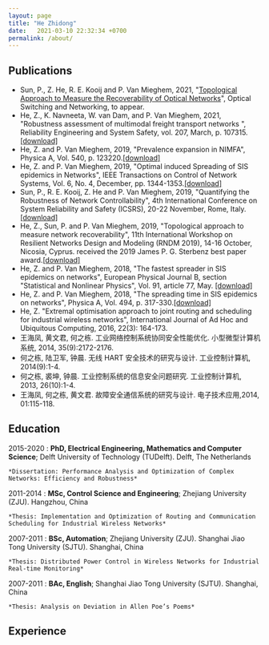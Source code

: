 ```yaml
---
layout: page
title: "He Zhidong"
date:   2021-03-10 22:32:34 +0700
permalink: /about/
---
```



**Publications**
-------------------------
- Sun, P., Z. He, R. E. Kooij and P. Van Mieghem, 2021, "[Topological Approach to Measure the Recoverability of Optical Networks](https://www.nas.ewi.tudelft.nl/people/Piet/papers/Optical_Switching_Networking2021_Recoverablity.pdf)", Optical Switching and Networking, to appear.
- He, Z., K. Navneeta, W. van Dam, and P. Van Mieghem, 2021, "Robustness assessment of multimodal freight transport networks ", Reliability Engineering and System Safety, vol. 207, March, p. 107315. [[download]]([url](https://www.nas.ewi.tudelft.nl/people/Piet/papers/RESS2020_Robustness_multimodal_freight_transport_networks.pdf))
- He, Z. and P. Van Mieghem, 2019, "Prevalence expansion in NIMFA", Physica A, Vol. 540, p. 123220.[[download]]([url](https://www.nas.ewi.tudelft.nl/people/Piet/papers/PhysicaA2019_Prevalence_expansion_NIMFA.pdf))
- He, Z. and P. Van Mieghem, 2019, "Optimal induced Spreading of SIS epidemics in Networks", IEEE Transactions on Control of Network Systems, Vol. 6, No. 4, December, pp. 1344-1353.[[download]]([url](https://www.nas.ewi.tudelft.nl/people/Piet/papers/IEEE_TCNS2018_Optimal_induced_SIS_spreading.pdf))
- Sun, P., R. E. Kooij, Z. He and P. Van Mieghem, 2019, "Quantifying the Robustness of Network Controllability", 4th International Conference on System Reliability and Safety (ICSRS), 20-22 November, Rome, Italy.[[download]](https://www.nas.ewi.tudelft.nl/people/Piet/papers/ICSRS2019_Robustness_Network_Controllability.pdf)
- He, Z., Sun, P. and P. Van Mieghem, 2019, "Topological approach to measure network recoverability", 11th International Workshop on Resilient Networks Design and Modeling (RNDM 2019), 14-16 October, Nicosia, Cyprus.
received the 2019 James P. G. Sterbenz best paper award.[[download]](https://www.nas.ewi.tudelft.nl/people/Piet/papers/RNDM2019_recoverability.pdf)
- He, Z. and P. Van Mieghem, 2018, "The fastest spreader in SIS epidemics on networks", European Physical Journal B, section "Statistical and Nonlinear Physics", Vol. 91, article 77, May. [[download]](https://www.nas.ewi.tudelft.nl/people/Piet/papers/EPJb2018_fastest_SIS_spreader.pdf)
- He, Z. and P. Van Mieghem, 2018, "The spreading time in SIS epidemics on networks", Physica A, Vol. 494, p. 317-330.[[download]](https://www.nas.ewi.tudelft.nl/people/Piet/papers/PhysicaA2017_SIS_spreading_time_networks.pdf)
- He, Z. "Extremal optimisation approach to joint routing and scheduling for industrial wireless networks", International Journal of Ad Hoc and Ubiquitous Computing, 2016, 22(3): 164-173.
- 王海凤, 黄文君, 何之栋. 工业网络控制系统协同安全性能优化. 小型微型计算机系统, 2014, 35(9):2172-2176.
- 何之栋, 陆卫军, 钟晨. 无线 HART 安全技术的研究与设计. 工业控制计算机, 2014(9):1-4.
- 何之栋, 裘坤, 钟晨. 工业控制系统的信息安全问题研究. 工业控制计算机, 2013, 26(10):1-4.
- 王海凤, 何之栋, 黄文君. 故障安全通信系统的研究与设计. 电子技术应用,2014, 01:115-118.




**Education**
-------------------------
2015-2020 
:   **PhD, Electrical Engineering, Mathematics and Computer Science**; Delft University of Technology (TUDelft). Delft, The Netherlands

    *Dissertation: Performance Analysis and Optimization of Complex Networks: Efficiency and Robustness*

2011-2014
:   **MSc, Control Science and Engineering**; Zhejiang University (ZJU). Hangzhou, China

    *Thesis: Implementation and Optimization of Routing and Communication Scheduling for Industrial Wireless Networks*

2007-2011
:   **BSc, Automation**; Zhejiang University (ZJU). Shanghai Jiao Tong University (SJTU). Shanghai, China

    *Thesis: Distributed Power Control in Wireless Networks for Industrial Real-time Monitoring*

2007-2011
:   **BAc, English**; Shanghai Jiao Tong University (SJTU). Shanghai, China

    *Thesis: Analysis on Deviation in Allen Poe’s Poems*




**Experience**
-------------------------



